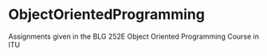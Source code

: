 # ObjectOrientedProgramming
Assignments given in the BLG 252E Object Oriented Programming Course in ITU
